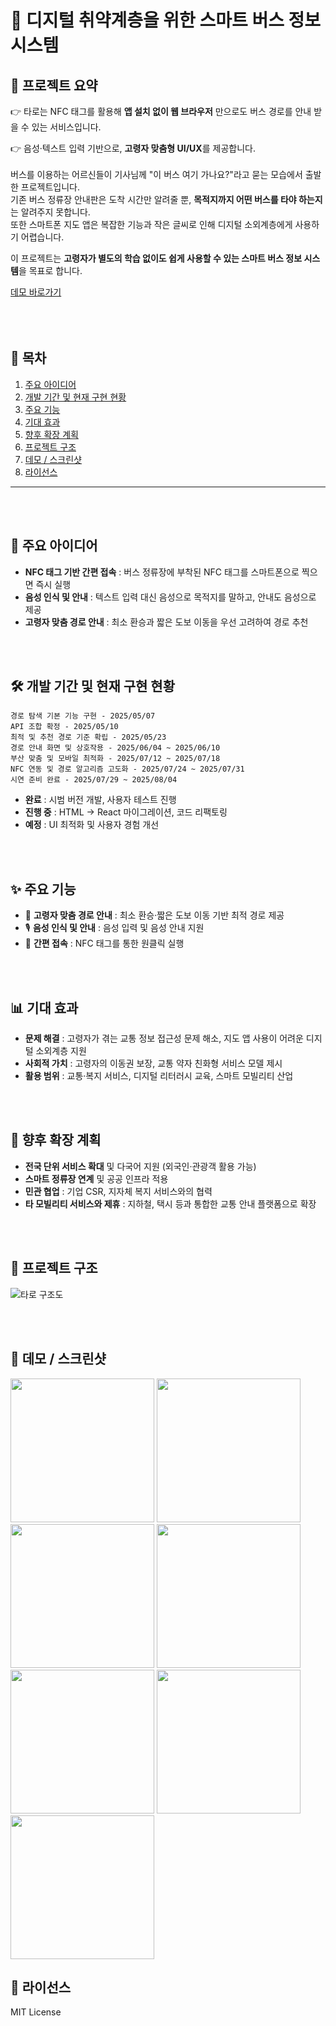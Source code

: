 # 👵 디지털 취약계층을 위한 스마트 버스 정보 시스템

## 📰 프로젝트 요약

👉 타로는 NFC 태그를 활용해 **앱 설치 없이 웹 브라우저** 만으로도 버스 경로를 안내 받을 수 있는 서비스입니다.

👉 음성·텍스트 입력 기반으로, **고령자 맞춤형 UI/UX**를 제공합니다.
<br><br>
버스를 이용하는 어르신들이 기사님께 "이 버스 여기 가나요?"라고 묻는 모습에서 출발한 프로젝트입니다.  
기존 버스 정류장 안내판은 도착 시간만 알려줄 뿐, **목적지까지 어떤 버스를 타야 하는지**는 알려주지 못합니다.  
또한 스마트폰 지도 앱은 복잡한 기능과 작은 글씨로 인해 디지털 소외계층에게 사용하기 어렵습니다.  

이 프로젝트는 **고령자가 별도의 학습 없이도 쉽게 사용할 수 있는 스마트 버스 정보 시스템**을 목표로 합니다.  

[데모 바로가기](#-데모--스크린샷)
<br><br>
<br><br>



## 📑 목차
1. [주요 아이디어](#-주요-아이디어)
2. [개발 기간 및 현재 구현 현황](#-개발-기간-및-현재-구현-현황)
3. [주요 기능](#-주요-기능)
4. [기대 효과](#-기대-효과)
5. [향후 확장 계획](#-향후-확장-계획)
6. [프로젝트 구조](#-프로젝트-구조)
7. [데모 / 스크린샷](#-데모--스크린샷)
8. [라이선스](#-라이선스)



---
<br><br>
## 🚀 주요 아이디어
- **NFC 태그 기반 간편 접속** : 버스 정류장에 부착된 NFC 태그를 스마트폰으로 찍으면 즉시 실행  
- **음성 인식 및 안내** : 텍스트 입력 대신 음성으로 목적지를 말하고, 안내도 음성으로 제공  
- **고령자 맞춤 경로 안내** : 최소 환승과 짧은 도보 이동을 우선 고려하여 경로 추천  

<br><br>


## 🛠 개발 기간 및 현재 구현 현황
    
    경로 탐색 기본 기능 구현 - 2025/05/07  
    API 조합 확정 - 2025/05/10  
    최적 및 추천 경로 기준 확립 - 2025/05/23  
    경로 안내 화면 및 상호작용 - 2025/06/04 ~ 2025/06/10  
    부산 맞춤 및 모바일 최적화 - 2025/07/12 ~ 2025/07/18  
    NFC 연동 및 경로 알고리즘 고도화 - 2025/07/24 ~ 2025/07/31  
    시연 준비 완료 - 2025/07/29 ~ 2025/08/04  

- **완료** : 시범 버전 개발, 사용자 테스트 진행  
- **진행 중** : HTML → React 마이그레이션, 코드 리팩토링  
- **예정** : UI 최적화 및 사용자 경험 개선

<br><br>


## ✨ 주요 기능
- 🚌 **고령자 맞춤 경로 안내** : 최소 환승·짧은 도보 이동 기반 최적 경로 제공  
- 🎙️ **음성 인식 및 안내** : 음성 입력 및 음성 안내 지원  
- 📱 **간편 접속** : NFC 태그를 통한 원클릭 실행  

<br><br>


## 📊 기대 효과
- **문제 해결** : 고령자가 겪는 교통 정보 접근성 문제 해소, 지도 앱 사용이 어려운 디지털 소외계층 지원  
- **사회적 가치** : 고령자의 이동권 보장, 교통 약자 친화형 서비스 모델 제시  
- **활용 범위** : 교통·복지 서비스, 디지털 리터러시 교육, 스마트 모빌리티 산업  

<br><br>


## 🔮 향후 확장 계획
- **전국 단위 서비스 확대** 및 다국어 지원 (외국인·관광객 활용 가능)  
- **스마트 정류장 연계** 및 공공 인프라 적용  
- **민관 협업** : 기업 CSR, 지자체 복지 서비스와의 협력  
- **타 모빌리티 서비스와 제휴** : 지하철, 택시 등과 통합한 교통 안내 플랫폼으로 확장  

<br><br>


## 📂 프로젝트 구조
![타로 구조도](https://github.com/rhyhyr/taro/blob/main/image/프로젝트%20구조도.png)

<br><br>


## 📸 데모 / 스크린샷

<img src="https://github.com/rhyhyr/taro/blob/39dfc0f24dc617a1acd635fd7eeac4bc37cca9eb/image/1.%20%E1%84%92%E1%85%A7%E1%86%AB%E1%84%8C%E1%85%A2%20%E1%84%8B%E1%85%B1%E1%84%8E%E1%85%B5%20%E1%84%8B%E1%85%A1%E1%86%AB%E1%84%82%E1%85%A2%20%E1%84%86%E1%85%B5%E1%86%BE%20%E1%84%80%E1%85%A2%E1%84%8B%E1%85%B5%E1%86%AB%E1%84%8C%E1%85%A5%E1%86%BC%E1%84%87%E1%85%A9%20%E1%84%83%E1%85%A9%E1%86%BC%E1%84%8B%E1%85%B4.png" width="230"> <img src="https://github.com/rhyhyr/taro/blob/39dfc0f24dc617a1acd635fd7eeac4bc37cca9eb/image/2.%20%E1%84%83%E1%85%A9%E1%84%8E%E1%85%A1%E1%86%A8%E1%84%8C%E1%85%B5%20%E1%84%8B%E1%85%B5%E1%86%B8%E1%84%85%E1%85%A7%E1%86%A8.png" width="230"> <img src="https://github.com/rhyhyr/taro/blob/39dfc0f24dc617a1acd635fd7eeac4bc37cca9eb/image/3.%20%E1%84%83%E1%85%A9%E1%84%8E%E1%85%A1%E1%86%A8%E1%84%8C%E1%85%B5%20%E1%84%85%E1%85%B5%E1%84%89%E1%85%B3%E1%84%90%E1%85%B3.png" width="230"> 
<img src="https://github.com/rhyhyr/taro/blob/39dfc0f24dc617a1acd635fd7eeac4bc37cca9eb/image/4.%20%E1%84%80%E1%85%A7%E1%86%BC%E1%84%85%E1%85%A9%20%E1%84%85%E1%85%A9%E1%84%83%E1%85%B5%E1%86%BC%20%E1%84%91%E1%85%A6%E1%84%8B%E1%85%B5%E1%84%8C%E1%85%B5.png" width="230"> <img src="https://github.com/rhyhyr/taro/blob/39dfc0f24dc617a1acd635fd7eeac4bc37cca9eb/image/5.%20%E1%84%83%E1%85%A9%E1%84%87%E1%85%A9%20%E1%84%8B%E1%85%B5%E1%84%83%E1%85%A9%E1%86%BC%20%E1%84%89%E1%85%B5%20%E1%84%8B%E1%85%A1%E1%86%AB%E1%84%82%E1%85%A2%20%E1%84%91%E1%85%A6%E1%84%8B%E1%85%B5%E1%84%8C%E1%85%B5.png" width="230"> <img src="https://github.com/rhyhyr/taro/blob/39dfc0f24dc617a1acd635fd7eeac4bc37cca9eb/image/6.%20%E1%84%80%E1%85%A7%E1%86%BC%E1%84%85%E1%85%A9%20%E1%84%89%E1%85%B5%E1%84%8C%E1%85%A1%E1%86%A8.png" width="230"> 
<img src="https://github.com/rhyhyr/taro/blob/39dfc0f24dc617a1acd635fd7eeac4bc37cca9eb/image/7.%20%E1%84%83%E1%85%A9%E1%84%8E%E1%85%A1%E1%86%A8.png" width="230">




## 📜 라이선스
MIT License
<br><br>
